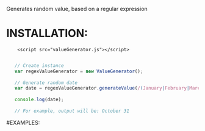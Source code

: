 Generates random value, based on a regular expression


# INSTALLATION: 


```
    <script src="valueGenerator.js"></script>
```

```javascript

   // Create instance
   var regexValueGenerator = new ValueGenerator();
   
   // Generate random date
   var date = regexValueGenerator.generateValue(/(January|February|March|April|May|June|July|August|September|October|November|December) ([1-9]|[12][0-9]|3[01]), (19|20)[0-9][0-9]/);
   
   console.log(date);
   
   // For example, output will be: October 31
```


#EXAMPLES:

[http://pirata-z.github.io/Random-value-generator]: asdsad
